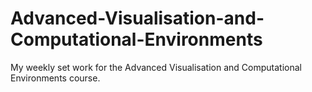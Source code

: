 # Advanced-Visualisation-and-Computational-Environments
My weekly set work for the Advanced Visualisation and Computational Environments course. 
